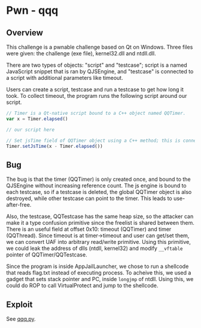 # Pwn - qqq

## Overview

This challenge is a pwnable challenge based on Qt on Windows.
Three files were given: the challenge (exe file), kernel32.dll and ntdll.dll.

There are two types of objects: "script" and "testcase"; script is a named JavaScript snippet that is ran by QJSEngine,
and "testcase" is connected to a script with additional parameters like timeout.

Users can create a script, testcase and run a testcase to get how long it took.
To collect timeout, the program runs the following script around our script.

```js
// Timer is a Qt-native script bound to a C++ object named QQTimer.
var x = Timer.elapsed()

// our script here

// Set jsTime field of QQTimer object using a C++ method; this is connected via Qt metacall system
Timer.setJsTime(x - Timer.elapsed())
```

## Bug

The bug is that the timer (QQTimer) is only created once, and bound to the QJSEngine without increasing reference count.
The js engine is bound to each testcase, so if a testcase is deleted, the global QQTimer object is also destroyed, while other testcase can point to the timer.
This leads to use-after-free.

Also, the testcase, QQTestcase has the same heap size, so the attacker can make it a type confusion primitive since the freelist is shared between them.
There is an useful field at offset 0x10: timeout (QQTimer) and timer (QQThread). Since timeout is at timer->timeout and user can get/set them, we can convert
UAF into arbitrary read/write primitive. Using this primitive, we could leak the address of dlls (ntdll, kernel32) and modify `__vftable` pointer of QQTimer/QQTestcase.

Since the program is inside AppJailLauncher, we chose to run a shellcode that reads flag.txt instead of executing process. To acheive this,
we used a gadget that sets stack pointer and PC, inside `longjmp` of ntdll. Using this, we could do ROP to call VirtualProtect and jump to the shellcode.

## Exploit

See [qqq.py](./qqq.py).